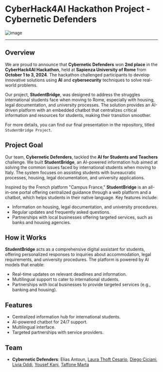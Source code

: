 # CyberHack4AI Hackathon Project - Cybernetic Defenders
![image](https://github.com/user-attachments/assets/35b16ae3-8493-40e9-876b-c521025da81c)

---
## Overview
We are proud to announce that **Cybernetic Defenders** won **2nd place** in the **CyberHack4AI Hackathon**, held at **Sapienza University of Rome** from **October 1 to 3, 2024**. The hackathon challenged participants to develop innovative solutions using **AI** and **cybersecurity** techniques to solve real-world problems. 

Our project, **StudentBridge**, was designed to address the struggles international students face when moving to Rome, especially with housing, legal documentation, and university processes. The solution provides an AI-driven platform with an embedded chatbot that centralizes critical information and resources for students, making their transition smoother.

For more details, you can find our final presentation in the repository, titled `StudentBridge Project`.

## Project Goal
Our team, **Cybernetic Defenders**, tackled the **AI for Students and Teachers** challenge. We built **StudentBridge**, an AI-powered information hub aimed at solving the common issues faced by international students when moving to Italy. The system focuses on assisting students with bureaucratic processes, housing, legal documentation, and university applications.

Inspired by the French platform "Campus France," **StudentBridge** is an all-in-one portal offering centralized guidance through a web platform and a chatbot, which helps students in their native language. Key features include:
- Information on housing, legal documentation, and university procedures.
- Regular updates and frequently asked questions.
- Partnerships with local businesses offering targeted services, such as banks and housing agencies.

## How it Works
**StudentBridge** acts as a comprehensive digital assistant for students, offering personalized responses to inquiries about accommodation, legal requirements, and university procedures. The platform is powered by AI models that enable:
- Real-time updates on relevant deadlines and information.
- Multilingual support to cater to international students.
- Partnerships with local businesses to provide targeted services (e.g., banking and housing).

## Features
- Centralized information hub for international students.
- AI-powered chatbot for 24/7 support.
- Multilingual interface.
- Targeted partnerships with service providers.

## Team
- **Cybernetic Defenders**: Elias Antoun, [Laura Thoft Cesario](https://github.com/laurathoft), [Diego Ciciani](https://github.com/diego-ciciani01), [Livia Oddi](https://github.com/Livia020799), [Yousef Kanj](https://github.com/Ykanj), [Taffone Marta](https://github.com/Marta1301)


